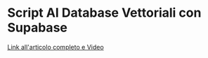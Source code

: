 # Script AI Database Vettoriali con Supabase

[Link all'articolo completo e Video](https://rebrand.ly/article_k23za9n)